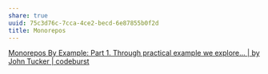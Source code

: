 ```yaml
---
share: true
uuid: 75c3d76c-7cca-4ce2-becd-6e87855b0f2d
title: Monorepos
---
```

[Monorepos By Example: Part 1. Through practical example we explore… | by John Tucker | codeburst](https://codeburst.io/monorepos-by-example-part-1-3a883b49047e)